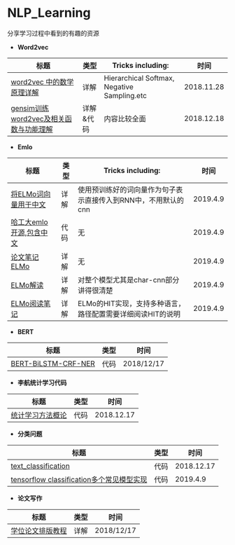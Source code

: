 # NLP_Learning
分享学习过程中看到的有趣的资源  
+ **Word2vec**  

|标题|类型|Tricks including:|时间|
|-|-|-|-|
|[word2vec 中的数学原理详解](https://www.cnblogs.com/peghoty/p/3857839.html)|详解|Hierarchical Softmax, Negative Sampling.etc|2018.11.28| 
|[gensim训练word2vec及相关函数与功能理解](https://blog.csdn.net/sinat_26917383/article/details/69803018)|详解&代码|内容比较全面|2018.12.18|

+ **Emlo** 

|标题|类型|Tricks including:|时间|
|-|-|-|-|
|[将ELMo词向量用于中文](http://www.linzehui.me/2018/08/12/%E7%A2%8E%E7%89%87%E7%9F%A5%E8%AF%86/%E5%A6%82%E4%BD%95%E5%B0%86ELMo%E8%AF%8D%E5%90%91%E9%87%8F%E7%94%A8%E4%BA%8E%E4%B8%AD%E6%96%87/)|详解|使用预训练好的词向量作为句子表示直接传入到RNN中，不用默认的cnn|2019.4.9| 
|[哈工大emlo开源,包含中文](https://github.com/HIT-SCIR/ELMoForManyLangs)|代码|无|2019.4.9|
|[论文笔记ELMo](https://zhuanlan.zhihu.com/p/37684922)|详解|无|2019.4.9|  
|[ELMo解读](https://zhuanlan.zhihu.com/p/51879600)|详解|对整个模型尤其是char-cnn部分讲得很清楚|2019.4.9|  
|[ELMo阅读笔记](https://zhuanlan.zhihu.com/p/52331143)|详解|ELMo的HIT实现，支持多种语言，路径配置需要详细阅读HIT的说明|2019.4.9|  

+ **BERT**

|标题|类型|时间|
|-|-|-|
|[BERT-BiLSTM-CRF-NER](https://github.com/macanv/BERT-BiLSTM-CRF-NER)|代码|2018/12/17|

+ **李航统计学习代码**  

|标题|类型|时间|
|-|-|-|
|[统计学习方法概论](https://github.com/fengdu78/lihang-code/tree/master/code)|代码|2018.12.17|
  
+ **分类问题**  

|标题|类型|时间|
|-|-|-|
|[text_classification](https://github.com/fresty/text_classification/tree/master/a05_HierarchicalAttentionNetwork)|代码|2018.12.17|
|[tensorflow classification多个常见模型实现](https://github.com/jiangxinyang227/textClassifier)|代码|2019.4.9|

+ **论文写作** 

|标题|类型|时间|
|-|-|-|
|[学位论文排版教程](https://mp.weixin.qq.com/s?__biz=Mzg5NzAxMDgwNg==&mid=2247483979&idx=1&sn=9accf54de60fa6fe8f01cbd22e4df1a8&chksm=c0791f52f70e9644157b1c7a2ac0e3a0ba3e785ce45ff84ca22dbab50f7f0e542d7e6eb24b4f&mpshare=1&scene=23&srcid=1214F5bWju4m5T9SrayMrBx2#rd)|详解|2018/12/17|


